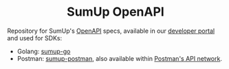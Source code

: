 <div align="center">

# SumUp OpenAPI

</div>

Repository for SumUp's [OpenAPI](https://www.openapis.org/) specs, available in our [developer portal](https://developer.sumup.com/api) and used for SDKs:

- Golang: [sumup-go](https://github.com/sumup/sumup-go)
- Postman: [sumup-postman](https://github.com/sumup/sumup-postman), also available within [Postman's API network](https://www.postman.com/sumupengineering/sumup-developers).
